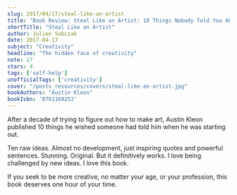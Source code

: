 ```yaml
---
slug: 2017/04/17/steal-like-an-artist
title: "Book Review: Steal Like an Artist: 10 Things Nobody Told You About Being Creative"
shortTitle: "Steal Like an Artist"
author: Julien Sobczak
date: 2017-04-17
subject: "Creativity"
headline: "The hidden face of creativity"
note: 17
stars: 4
tags: ['self-help']
unofficialTags: ['creativity']
cover: "/posts_resources/covers/steal-like-an-artist.jpg"
bookAuthors: "Austin Kleon"
bookIsbn: '0761169253'
---
```



After a decade of trying to figure out how to make art, Austin Kleon published 10 things he wished someone had told him when he was starting out.

Ten raw ideas. Almost no development, just inspiring quotes and powerful sentences. Stunning. Original. But it definitively works. I love being challenged by new ideas. I love this book.

If you seek to be more creative, no matter your age, or your profession, this book deserves one hour of your time.

